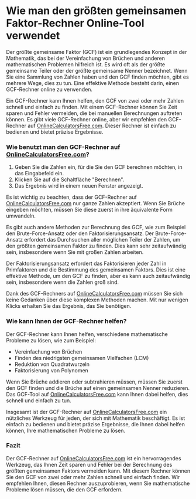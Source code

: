 Wie man den größten gemeinsamen Faktor-Rechner Online-Tool verwendet
====================================================================

Der größte gemeinsame Faktor (GCF) ist ein grundlegendes Konzept in der Mathematik, das bei der Vereinfachung von Brüchen und anderen mathematischen Problemen hilfreich ist. Es wird oft als der größte gemeinsame Teiler oder der größte gemeinsame Nenner bezeichnet. Wenn Sie eine Sammlung von Zahlen haben und den GCF finden möchten, gibt es mehrere Wege, dies zu tun. Eine effektive Methode besteht darin, einen GCF-Rechner online zu verwenden.

Ein GCF-Rechner kann Ihnen helfen, den GCF von zwei oder mehr Zahlen schnell und einfach zu finden. Mit einem GCF-Rechner können Sie Zeit sparen und Fehler vermeiden, die bei manuellen Berechnungen auftreten können. Es gibt viele GCF-Rechner online, aber wir empfehlen den GCF-Rechner auf [OnlineCalculatorsFree.com](http://OnlineCalculatorsFree.com). Dieser Rechner ist einfach zu bedienen und bietet präzise Ergebnisse.

### Wie benutzt man den GCF-Rechner auf [OnlineCalculatorsFree.com](http://OnlineCalculatorsFree.com)?

1. Geben Sie die Zahlen ein, für die Sie den GCF berechnen möchten, in das Eingabefeld ein.
2. Klicken Sie auf die Schaltfläche "Berechnen".
3. Das Ergebnis wird in einem neuen Fenster angezeigt.

Es ist wichtig zu beachten, dass der GCF-Rechner auf [OnlineCalculatorsFree.com](http://OnlineCalculatorsFree.com) nur ganze Zahlen akzeptiert. Wenn Sie Brüche eingeben möchten, müssen Sie diese zuerst in ihre äquivalente Form umwandeln.

Es gibt auch andere Methoden zur Berechnung des GCF, wie zum Beispiel den Brute-Force-Ansatz oder den Faktorisierungsansatz. Der Brute-Force-Ansatz erfordert das Durchsuchen aller möglichen Teiler der Zahlen, um den größten gemeinsamen Faktor zu finden. Dies kann sehr zeitaufwändig sein, insbesondere wenn Sie mit großen Zahlen arbeiten.

Der Faktorisierungsansatz erfordert das Faktorisieren jeder Zahl in Primfaktoren und die Bestimmung des gemeinsamen Faktors. Dies ist eine effektive Methode, um den GCF zu finden, aber es kann auch zeitaufwändig sein, insbesondere wenn die Zahlen groß sind.

Dank des GCF-Rechners auf [OnlineCalculatorsFree.com](http://OnlineCalculatorsFree.com) müssen Sie sich keine Gedanken über diese komplexen Methoden machen. Mit nur wenigen Klicks erhalten Sie das Ergebnis, das Sie benötigen.

### Wie kann Ihnen der GCF-Rechner helfen?

Der GCF-Rechner kann Ihnen helfen, verschiedene mathematische Probleme zu lösen, wie zum Beispiel:

- Vereinfachung von Brüchen
- Finden des niedrigsten gemeinsamen Vielfachen (LCM)
- Reduktion von Quadratwurzeln
- Faktorisierung von Polynomen

Wenn Sie Brüche addieren oder subtrahieren müssen, müssen Sie zuerst den GCF finden und die Brüche auf einen gemeinsamen Nenner reduzieren. Das GCF-Tool auf [OnlineCalculatorsFree.com](http://OnlineCalculatorsFree.com) kann Ihnen dabei helfen, dies schnell und einfach zu tun.

Insgesamt ist der GCF-Rechner auf [OnlineCalculatorsFree.com](http://OnlineCalculatorsFree.com) ein nützliches Werkzeug für jeden, der sich mit Mathematik beschäftigt. Es ist einfach zu bedienen und bietet präzise Ergebnisse, die Ihnen dabei helfen können, Ihre mathematischen Probleme zu lösen.

### Fazit

Der GCF-Rechner auf [OnlineCalculatorsFree.com](http://OnlineCalculatorsFree.com) ist ein hervorragendes Werkzeug, das Ihnen Zeit sparen und Fehler bei der Berechnung des größten gemeinsamen Faktors vermeiden kann. Mit diesem Rechner können Sie den GCF von zwei oder mehr Zahlen schnell und einfach finden. Wir empfehlen Ihnen, diesen Rechner auszuprobieren, wenn Sie mathematische Probleme lösen müssen, die den GCF erfordern.
